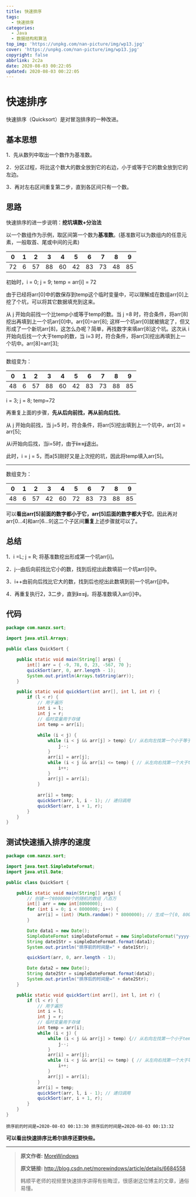 ```yaml
---
title: 快速排序
tags:
  - 快速排序
categories:
  - Java
  - 数据结构和算法
top_img: 'https://unpkg.com/nan-picture/img/wp13.jpg'
cover: 'https://unpkg.com/nan-picture/img/wp13.jpg'
copyright: false
abbrlink: 2c2a
date: 2020-08-03 00:22:05
updated: 2020-08-03 00:22:05
---
```


# 快速排序

快速排序（Quicksort）是对冒泡排序的一种改进。

## 基本思想

1．先从数列中取出一个数作为基准数。

2．分区过程，将比这个数大的数全放到它的右边，小于或等于它的数全放到它的左边。

3．再对左右区间重复第二步，直到各区间只有一个数。

## 思路

快速排序的进一步说明：**挖坑填数+分治法**

以一个数组作为示例，取区间第一个数为**基准数**。(基准数可以为数组内的任意元素，一般取首、尾或中间的元素)

| 0    | 1    | 2    | 3    | 4    | 5    | 6    | 7    | 8    | 9    |
| ---- | ---- | ---- | ---- | ---- | ---- | ---- | ---- | ---- | ---- |
| 72   | 6    | 57   | 88   | 60   | 42   | 83   | 73   | 48   | 85   |

初始时，i = 0; j = 9;  temp = arr[i] = 72

由于已经将arr[0]中的数保存到temp这个临时变量中，可以理解成在数组arr[0]上挖了个坑，可以将其它数据填充到这来。

从 j 开始向前找一个比temp小或等于temp的数。当 j =8 时，符合条件，将arr[8]挖出再填到上一个坑arr[0]中。arr[0]=arr[8];  这样一个坑arr[0]就被搞定了，但又形成了一个新坑arr[8]，这怎么办呢？简单，再找数字来填arr[8]这个坑。这次从 i 开始向后找一个大于temp的数，当 i=3 时，符合条件，将arr[3]挖出再填到上一个坑中。arr[8]=arr[3];

---

数组变为：

| 0    | 1    | 2    | 3    | 4    | 5    | 6    | 7    | 8    | 9    |
| ---- | ---- | ---- | ---- | ---- | ---- | ---- | ---- | ---- | ---- |
| 48   | 6    | 57   | 88   | 60   | 42   | 83   | 73   | 88   | 85   |

 i = 3;  j = 8; temp=72

再重复上面的步骤，**先从后向前找，再从前向后找**。

从 j 开始向前找，当 j=5 时，符合条件，将arr[5]挖出填到上一个坑中，arr[3] = arr[5]; 

从i开始向后找，当i=5时，由于**i==j**退出。

此时，i = j = 5，而a[5]刚好又是上次挖的坑，因此将temp填入arr[5]。

---

数组变为：

| 0    | 1    | 2    | 3    | 4    | 5    | 6    | 7    | 8    | 9    |
| ---- | ---- | ---- | ---- | ---- | ---- | ---- | ---- | ---- | ---- |
| 48   | 6    | 57   | 42   | 60   | 72   | 83   | 73   | 88   | 85   |

可以**看出arr[5]前面的数字都小于它，arr[5]后面的数字都大于它**。因此再对arr[0…4]和arr[6…9]这二个子区间**重复**上述步骤就可以了。

## 总结

1．i =L; j = R; 将基准数挖出形成第一个坑arr[i]。

2．j--由后向前找比它小的数，找到后挖出此数填前一个坑arr[i]中。

3．i++由前向后找比它大的数，找到后也挖出此数填到前一个坑arr[j]中。

4．再重复执行2，3二步，直到**i==j**，将基准数填入arr[i]中。

## 代码

```java
package com.nanzx.sort;

import java.util.Arrays;

public class QuickSort {

	public static void main(String[] args) {
		int[] arr = { -9, 78, 0, 23, -567, 70 };
		quickSort(arr, 0, arr.length - 1);
		System.out.println(Arrays.toString(arr));
	}

	public static void quickSort(int arr[], int l, int r) {
		if (l < r) {
			// 用于遍历
			int i = l;
			int j = r;
			// 临时变量用于存储
			int temp = arr[i];
            
			while (i < j) {
				while (i < j && arr[j] > temp) {// 从右向左找第一个小于等于temp的数
					j--;
				}
				arr[i] = arr[j];
				while (i < j && arr[i] <= temp) { // 从左向右找第一个大于temp的数
					i++;
				}
				arr[j] = arr[i];
			}
            
			arr[i] = temp;
			quickSort(arr, l, i - 1); // 递归调用
			quickSort(arr, i + 1, r);
		}
	}
}
```

## 测试快速插入排序的速度

```java
package com.nanzx.sort;

import java.text.SimpleDateFormat;
import java.util.Date;

public class QuickSort {

	public static void main(String[] args) {
		// 创建一个8000000个的随机的数组 八百万
		int[] arr = new int[8000000];
		for (int i = 0; i < 8000000; i++) {
			arr[i] = (int) (Math.random() * 8000000); // 生成一个[0, 8000000) 数
		}

		Date data1 = new Date();
		SimpleDateFormat simpleDateFormat = new SimpleDateFormat("yyyy-MM-dd HH:mm:ss");
		String date1Str = simpleDateFormat.format(data1);
		System.out.println("排序前的时间是=" + date1Str);

		quickSort(arr, 0, arr.length - 1);

		Date data2 = new Date();
		String date2Str = simpleDateFormat.format(data2);
		System.out.println("排序后的时间是=" + date2Str);
	}

	public static void quickSort(int arr[], int l, int r) {
		if (l < r) {
			// 用于遍历
			int i = l;
			int j = r;
			// 临时变量用于存储
			int temp = arr[i];
			while (i < j) {
				while (i < j && arr[j] > temp) {// 从右向左找第一个小于temp的数
					j--;
				}
				arr[i] = arr[j];
				while (i < j && arr[i] <= temp) { // 从左向右找第一个大于等于temp的数
					i++;
				}
				arr[j] = arr[i];
			}
			arr[i] = temp;
			quickSort(arr, l, i - 1); // 递归调用
			quickSort(arr, i + 1, r);
		}
	}
}
```

`排序前的时间是=2020-08-03 00:13:30
排序后的时间是=2020-08-03 00:13:32`

**可以看出快速排序比希尔排序还要快些。**

---

>**原文作者:** [MoreWindows](https://blog.csdn.net/MoreWindows)
>
>**原文链接:** http://blog.csdn.net/morewindows/article/details/6684558
>
>韩顺平老师的视频里快速排序讲得有些晦涩，很感谢这位博主的文章，通俗易懂。

